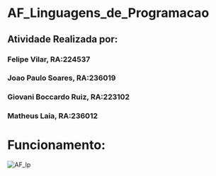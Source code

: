 # AF_Linguagens_de_Programacao

## Atividade Realizada por:
### Felipe Vilar, RA:224537

### Joao Paulo Soares, RA:236019

### Giovani Boccardo Ruiz, RA:223102

### Matheus Laia, RA:236012

# Funcionamento:

![AF_lp](https://github.com/fpvill/AF_Linguagens_de_Programacao/assets/144077908/62a5b59e-0c2f-40bc-a06c-79b30c4b21dc)
